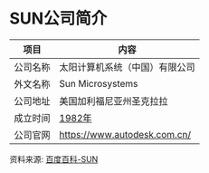 # SUN公司简介

|项目|内容|
|-----|-----|
|公司名称|太阳计算机系统（中国）有限公司|
|外文名称|Sun Microsystems|
|公司地址|美国加利福尼亚州圣克拉拉|
|成立时间|[1982年](https://www.it-this-year.com/1911/)|
|公司官网|https://www.autodesk.com.cn/|

资料来源: 
[百度百科-SUN](https://baike.baidu.com/item/Sun%20Microsystems/6064586?fromtitle=SUN&fromid=69463)